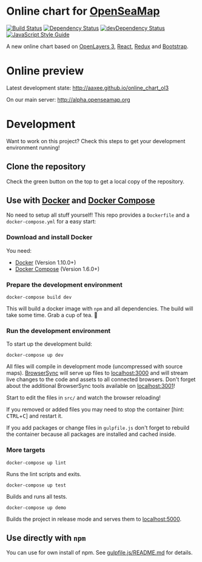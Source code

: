 # Online chart for [OpenSeaMap](http://openseamap.org)

[![Build Status](https://travis-ci.org/aAXEe/online_chart_ol3.svg?branch=master)](https://travis-ci.org/aAXEe/online_chart_ol3)
[![Dependency Status](https://david-dm.org/aAXEe/online_chart_ol3.svg)](https://david-dm.org/aAXEe/online_chart_ol3)
[![devDependency Status](https://david-dm.org/aAXEe/online_chart_ol3/dev-status.svg)](https://david-dm.org/aAXEe/online_chart_ol3/?type=dev)
[![JavaScript Style Guide](https://img.shields.io/badge/code%20style-standard-brightgreen.svg)](http://standardjs.com/)

A new online chart based on [OpenLayers 3](http://openlayers.org/), [React](https://facebook.github.io/react/), [Redux](http://redux.js.org/) and [Bootstrap](http://getbootstrap.com/).


# Online preview

Latest development state: http://aaxee.github.io/online_chart_ol3

On our main server: http://alpha.openseamap.org

# Development

Want to work on this project?
Check this steps to get your development environment running!

## Clone the repository

Check the green button on the top to get a local copy of the repository.

## Use with [Docker](https://www.docker.com/) and [Docker Compose](https://www.docker.com/products/docker-compose)

No need to setup all stuff yourself! This repo provides a `Dockerfile`
and a `docker-compose.yml` for a easy start:

### Download and install Docker

You need:
- [Docker](https://www.docker.com/)
(Version 1.10.0+)
- [Docker Compose](https://www.docker.com/products/docker-compose)
(Version 1.6.0+)

### Prepare the development environment

```
docker-compose build dev
```

This will build a docker image with `npm` and all dependencies. The build
will take some time. Grab a cup of tea.  :tea:

### Run the development environment

To start up the development build:

```
docker-compose up dev
```

All files will compile in development mode (uncompressed with source maps). [BrowserSync](http://www.browsersync.io/) will serve up files to [localhost:3000](http://localhost:3000) and will stream live changes to the code and assets to all connected browsers. Don't forget about the additional BrowserSync tools available on [localhost:3001](http://localhost:3001)!

Start to edit the files in `src/` and watch the browser reloading!

If you removed or added files you may need to stop the container [hint: <kbd>CTRL</kbd>+<kbd>C</kbd>]
and restart it.

If you add packages or change files in `gulpfile.js` don't forget to rebuild the
container because all packages are installed and cached inside.

### More targets


```
docker-compose up lint
```

Runs the lint scripts and exits.

```
docker-compose up test
```

Builds and runs all tests.

```
docker-compose up demo
```

Builds the project in release mode and serves them to [localhost:5000](http://localhost:5000).

## Use directly with `npm`

You can use for own install of npm. See [gulpfile.js/README.md](./gulpfile.js/README.md) for details.

